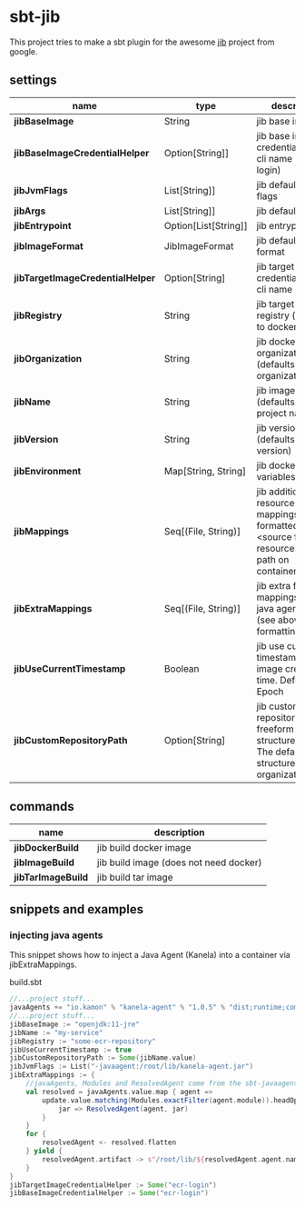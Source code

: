# sbt-jib

This project tries to make a sbt plugin for the awesome [jib](https://github.com/GoogleContainerTools/jib) project from google.

## settings
    
| name | type | description |
| ---                            | --- | --- |
| **jibBaseImage**                   | String | jib base image |
| **jibBaseImageCredentialHelper**   | Option[String]] | jib base image credential helper cli name (e.g. ecr-login) |
| **jibJvmFlags**                    | List[String]] | jib default jvm flags |
| **jibArgs**                        | List[String]] | jib default args |
| **jibEntrypoint**                  | Option[List[String]] | jib entrypoint |
| **jibImageFormat**                 | JibImageFormat | jib default image format |
| **jibTargetImageCredentialHelper** | Option[String] | jib target image credential helper cli name |
| **jibRegistry**                    | String | jib target image registry (defaults to docker hub) |
| **jibOrganization**                | String | jib docker organization (defaults to organization) |
| **jibName**                        | String | jib image name (defaults to project name) |
| **jibVersion**                     | String | jib version (defaults to version) |
| **jibEnvironment**                 | Map[String, String] | jib docker env variables |
| **jibMappings**                    | Seq[(File, String)] | jib additional resource mappings, <br>formatted as \<source file resource\> -> \<full path on container\> |
| **jibExtraMappings**               | Seq[(File, String)] | jib extra file mappings / i.e. java agents <br>(see above for formatting) |
| **jibUseCurrentTimestamp**         | Boolean | jib use current timestamp for image creation time. Default to Epoch |
| **jibCustomRepositoryPath**        | Option[String] | jib custom repository path freeform path structure. <br>The default repo structure is organization/name |

## commands

| name               | description |
| ---                | --- |
| **jibDockerBuild**     | jib build docker image |
| **jibImageBuild**      | jib build image (does not need docker) |
| **jibTarImageBuild**   | jib build tar image |

## snippets and examples

### injecting java agents

This snippet shows how to inject a Java Agent (Kanela) into a container via jibExtraMappings.

build.sbt
```scala
//...project stuff...
javaAgents += "io.kamon" % "kanela-agent" % "1.0.5" % "dist;runtime;compile"
//...project stuff...
jibBaseImage := "openjdk:11-jre"
jibName := "my-service"
jibRegistry := "some-ecr-repository"
jibUseCurrentTimestamp := true
jibCustomRepositoryPath := Some(jibName.value)
jibJvmFlags := List("-javaagent:/root/lib/kanela-agent.jar")
jibExtraMappings := {
    //javaAgents, Modules and ResolvedAgent come from the sbt-javaagent plugin
    val resolved = javaAgents.value.map { agent =>
        update.value.matching(Modules.exactFilter(agent.module)).headOption map {
            jar => ResolvedAgent(agent, jar)
        }
    }
    for {
        resolvedAgent <- resolved.flatten
    } yield {
        resolvedAgent.artifact -> s"/root/lib/${resolvedAgent.agent.name}.jar"
    }
}
jibTargetImageCredentialHelper := Some("ecr-login") 
jibBaseImageCredentialHelper := Some("ecr-login")
```

